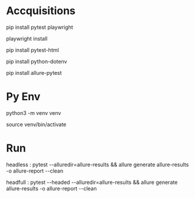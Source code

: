 # Accquisitions

pip install pytest playwright

playwright install

pip install pytest-html

pip install python-dotenv

pip install allure-pytest

# Py Env

python3 -m venv venv

source venv/bin/activate 

# Run

headless : pytest --alluredir=allure-results && allure generate allure-results -o allure-report --clean

headfull : pytest --headed --alluredir=allure-results && allure generate allure-results -o allure-report --clean